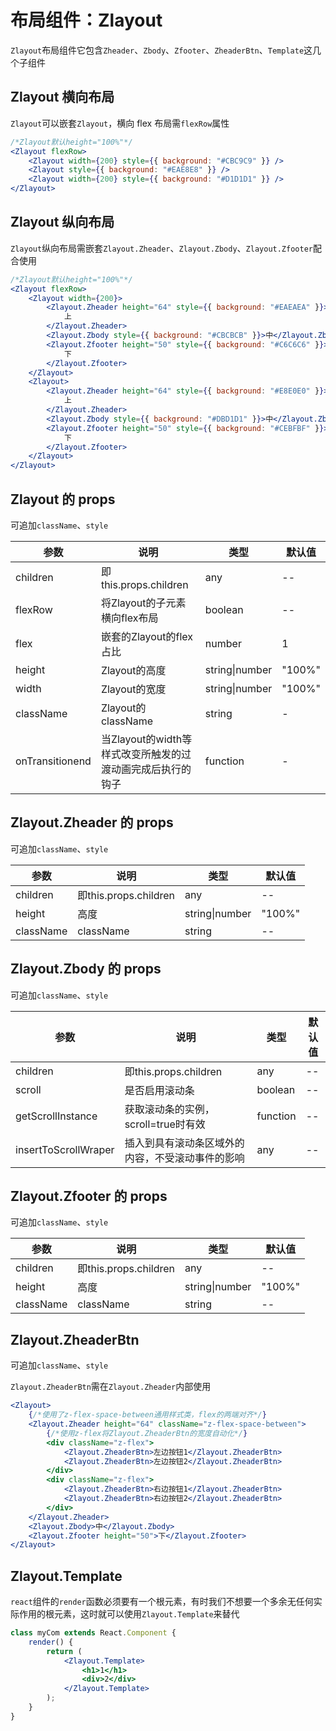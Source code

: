 # 布局组件：Zlayout

`Zlayout`布局组件它包含`Zheader`、`Zbody`、`Zfooter`、`ZheaderBtn`、`Template`这几个子组件

## Zlayout 横向布局

`Zlayout`可以嵌套`Zlayout`，横向 flex 布局需`flexRow`属性

<div class="z-demo-box" data-render="demo1" data-title="横向布局"></div>

```jsx
/*Zlayout默认height="100%"*/
<Zlayout flexRow>
	<Zlayout width={200} style={{ background: "#CBC9C9" }} />
	<Zlayout style={{ background: "#EAE8E8" }} />
	<Zlayout width={200} style={{ background: "#D1D1D1" }} />
</Zlayout>
```

## Zlayout 纵向布局

`Zlayout`纵向布局需嵌套`Zlayout.Zheader`、`Zlayout.Zbody`、`Zlayout.Zfooter`配合使用

<div class="z-demo-box" data-render="demo2" data-title="纵向布局"></div>

```jsx
/*Zlayout默认height="100%"*/
<Zlayout flexRow>
	<Zlayout width={200}>
		<Zlayout.Zheader height="64" style={{ background: "#EAEAEA" }}>
			上
		</Zlayout.Zheader>
		<Zlayout.Zbody style={{ background: "#CBCBCB" }}>中</Zlayout.Zbody>
		<Zlayout.Zfooter height="50" style={{ background: "#C6C6C6" }}>
			下
		</Zlayout.Zfooter>
	</Zlayout>
	<Zlayout>
		<Zlayout.Zheader height="64" style={{ background: "#E8E0E0" }}>
			上
		</Zlayout.Zheader>
		<Zlayout.Zbody style={{ background: "#DBD1D1" }}>中</Zlayout.Zbody>
		<Zlayout.Zfooter height="50" style={{ background: "#CEBFBF" }}>
			下
		</Zlayout.Zfooter>
	</Zlayout>
</Zlayout>
```

## Zlayout 的 props

可追加`className`、`style`

<table>
	<thead>
		<tr>
			<th>参数</th>
			<th>说明</th>
			<th>类型</th>
			<th>默认值</th>
		</tr>
	</thead>
	<tbody>
		<tr>
			<td>children</td>
			<td>即this.props.children</td>
			<td>any</td>
			<td>--</td>
		</tr>
		<tr>
			<td>flexRow</td>
			<td>将Zlayout的子元素横向flex布局</td>
			<td>boolean</td>
			<td>--</td>
		</tr>
		<tr>
			<td>flex</td>
			<td>嵌套的Zlayout的flex占比</td>
			<td>number</td>
			<td>1</td>
		</tr>
        <tr>
			<td>height</td>
			<td>Zlayout的高度</td>
			<td>string|number</td>
			<td>"100%"</td>
		</tr>
        <tr>
			<td>width</td>
			<td>Zlayout的宽度</td>
			<td>string|number</td>
			<td>"100%"</td>
		</tr>
        <tr>
			<td>className</td>
			<td>Zlayout的className</td>
			<td>string</td>
			<td>-</td>
		</tr>
        <tr>
			<td>onTransitionend</td>
			<td>当Zlayout的width等样式改变所触发的过渡动画完成后执行的钩子</td>
			<td>function</td>
			<td>-</td>
		</tr>
	</tbody>
</table>

## Zlayout.Zheader 的 props

可追加`className`、`style`

<table>
	<thead>
		<tr>
			<th>参数</th>
			<th>说明</th>
			<th>类型</th>
			<th>默认值</th>
		</tr>
	</thead>
	<tbody>
    	<tr>
			<td>children</td>
			<td>即this.props.children</td>
			<td>any</td>
			<td>--</td>
		</tr>
        <tr>
			<td>height</td>
			<td>高度</td>
			<td>string|number</td>
			<td>"100%"</td>
		</tr>
        <tr>
			<td>className</td>
			<td>className</td>
			<td>string</td>
			<td>--</td>
		</tr>
	</tbody>
</table>

## Zlayout.Zbody 的 props

可追加`className`、`style`

<table>
	<thead>
		<tr>
			<th>参数</th>
			<th>说明</th>
			<th>类型</th>
			<th>默认值</th>
		</tr>
	</thead>
	<tbody>
    	<tr>
			<td>children</td>
			<td>即this.props.children</td>
			<td>any</td>
			<td>--</td>
		</tr>
		<tr>
			<td>scroll</td>
			<td>是否启用滚动条</td>
			<td>boolean</td>
			<td>--</td>
		</tr>
		<tr>
			<td>getScrollInstance</td>
			<td>获取滚动条的实例，scroll=true时有效</td>
			<td>function</td>
			<td>--</td>
		</tr>
        <tr>
			<td>insertToScrollWraper</td>
			<td>插入到具有滚动条区域外的内容，不受滚动事件的影响</td>
			<td>any</td>
			<td>--</td>
		</tr>
	</tbody>
</table>

## Zlayout.Zfooter 的 props

可追加`className`、`style`

<table>
	<thead>
		<tr>
			<th>参数</th>
			<th>说明</th>
			<th>类型</th>
			<th>默认值</th>
		</tr>
	</thead>
	<tbody>
    	<tr>
			<td>children</td>
			<td>即this.props.children</td>
			<td>any</td>
			<td>--</td>
		</tr>
        <tr>
			<td>height</td>
			<td>高度</td>
			<td>string|number</td>
			<td>"100%"</td>
		</tr>
        <tr>
			<td>className</td>
			<td>className</td>
			<td>string</td>
			<td>--</td>
		</tr>
	</tbody>
</table>

## Zlayout.ZheaderBtn

可追加`className`、`style`

`Zlayout.ZheaderBtn`需在`Zlayout.Zheader`内部使用

```jsx
<Zlayout>
	{/*使用了z-flex-space-between通用样式类，flex的两端对齐*/}
	<Zlayout.Zheader height="64" className="z-flex-space-between">
		{/*使用z-flex将Zlayout.ZheaderBtn的宽度自动化*/}
		<div className="z-flex">
			<Zlayout.ZheaderBtn>左边按钮1</Zlayout.ZheaderBtn>
			<Zlayout.ZheaderBtn>左边按钮2</Zlayout.ZheaderBtn>
		</div>
		<div className="z-flex">
			<Zlayout.ZheaderBtn>右边按钮1</Zlayout.ZheaderBtn>
			<Zlayout.ZheaderBtn>右边按钮2</Zlayout.ZheaderBtn>
		</div>
	</Zlayout.Zheader>
	<Zlayout.Zbody>中</Zlayout.Zbody>
	<Zlayout.Zfooter height="50">下</Zlayout.Zfooter>
</Zlayout>
```

## Zlayout.Template

`react`组件的`render`函数必须要有一个根元素，有时我们不想要一个多余无任何实际作用的根元素，这时就可以使用`Zlayout.Template`来替代

```jsx
class myCom extends React.Component {
	render() {
		return (
			<Zlayout.Template>
				<h1>1</h1>
				<div>2</div>
			</Zlayout.Template>
		);
	}
}
```
